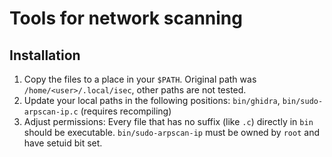 # Tools for network scanning

## Installation

1. Copy the files to a place in your `$PATH`. Original path was `/home/<user>/.local/isec`, other paths are not tested.
2. Update your local paths in the following positions: `bin/ghidra`, `bin/sudo-arpscan-ip.c` (requires recompiling)
3. Adjust permissions: Every file that has no suffix (like `.c`) directly in `bin` should be executable. `bin/sudo-arpscan-ip` must be owned by `root` and have setuid bit set.
